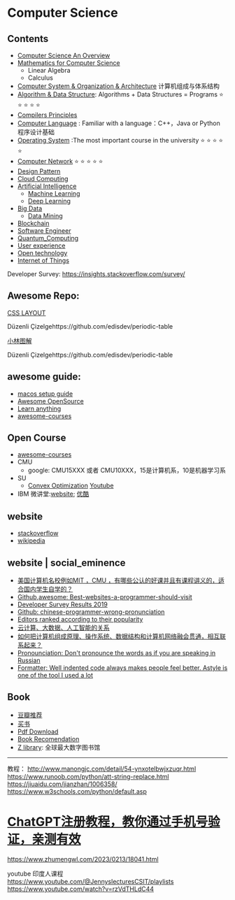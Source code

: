 # Computer Science

## Contents

* [Computer Science An Overview](Computer_Science_an_Overview/README.md)
* [Mathematics for Computer Science](0.Mathematics_Foundations/README.md)
  * Linear Algebra
  * Calculus
* [Computer System & Organization & Architecture](1.Computer_System/README.md) 计算机组成与体系结构
* [Algorithm &amp; Data Structure](3.Algorithm_DataStructure/README.md): Algorithms + Data Structures = Programs ⭐️ ⭐️ ⭐️ ⭐️ ⭐️
* [Compilers Principles](6.Compilers_Principles/README.md)
* [Computer Language](2.ProgrammingLanguage_Compilers/README.md) : Familiar with a language：C++，Java or Python 程序设计基础
* [Operating System](4.Operating_System/README.md) :The most important course in the university ⭐️ ⭐️ ⭐️ ⭐️ ⭐️
* [Computer Network](5.Computer_Network/README.md) ⭐️ ⭐️ ⭐️ ⭐️ ⭐️
* [Design Pattern](7.Software_Design_Architecture/7.3%20设计模式.md)
* [Cloud Computing](9.Cloud_Computing/README.md)
* [Artificial Intelligence](9.Artificial_Intelligence/README.md)
  * [Machine Learning](9.Artificial_Intelligence/Machine_Learning/README.md)
  * [Deep Learning](9.Artificial_Intelligence/深度学习算法/深度学习算法.md)
* [Big Data](9.Big_Data/README.md)
  * [Data Mining](9.Big_Data/Data_Mining/readme.md)
* [Blockchain](10.Blockchain/README.md)
* [Software Engineer](8.Software_Engineering/README.md)
* [Quantum_Computing](12.Quantum_Computing/README.md)
* [User experience](User_experience/README.md)
* [Open technology](Open_technology/README.md)
* [Internet of Things](11.Internet_of_Things/物联网.md)





Developer Survey: https://insights.stackoverflow.com/survey/
## Awesome Repo:

[CSS LAYOUT](https://csslayout.io/)

Düzenli Çizelgehttps://github.com/edisdev/periodic-table

[小林图解](https://xiaolincoding.com/)

Düzenli Çizelgehttps://github.com/edisdev/periodic-table

## awesome guide:

* [macos setup guide](https://sourabhbajaj.com/mac-setup/)
* [Awesome OpenSource](https://awesomeopensource.com/)
* [Learn anything](https://learn-anything.xyz/)
* [awesome-courses](https://github.com/prakhar1989/awesome-courses#algorithms)

## Open Course
* [awesome-courses](https://github.com/prakhar1989/awesome-courses#algorithms)
* CMU
  * google: CMU15XXX 或者 CMU10XXX，15是计算机系，10是机器学习系
* SU
  * [Convex Optimization](http://web.stanford.edu/class/ee364a/index.html) [Youtube](https://www.youtube.com/watch?v=McLq1hEq3UY&list=PL3940DD956CDF0622)
* IBM 微讲堂:[website](https://developer.ibm.com/cn/tv/2017/container-microservice/); [优酷](https://i.youku.com/i/UNTI2NTA2NTAw/playlists?spm=a2hzp.8253876.0.0&order=1&page=1)

## website

* [stackoverflow](https://stackoverflow.com/)
* [wikipedia]()

## website | social_eminence
* [美国计算机名校例如MIT ，CMU ，有哪些公认的好课并且有课程讲义的，适合国内学生自学的？](https://www.zhihu.com/question/57532048)
* [Github,awesome: Best-websites-a-programmer-should-visit](https://github.com/sdmg15/Best-websites-a-programmer-should-visit)
* [Developer Survey Results 2019](https://insights.stackoverflow.com/survey/2019)
* [Github: chinese-programmer-wrong-pronunciation](https://github.com/shimohq/chinese-programmer-wrong-pronunciation)
* [Editors ranked according to their popularity](https://www.slant.co/topics/12/~best-programming-text-editors)
* [云计算、大数据、人工智能的关系](https://zhuanlan.zhihu.com/p/62898738)
* [如何把计算机组成原理、操作系统、数据结构和计算机网络融会贯通，相互联系起来？](https://www.zhihu.com/question/22017267/answer/26468016)
* [Pronounciation: Don&#39;t pronounce the words as if you are speaking in Russian](https://github.com/shimohq/chinese-programmer-wrong-pronunciation)
* [Formatter: Well indented code always makes people feel better. Astyle is one of the tool I used a lot](http://astyle.sourceforge.net/astyle.html)


## Book

* [豆瓣推荐](https://book.douban.com/subject_search?search_text=%E8%AE%A1%E7%AE%97%E6%9C%BA&cat=1001)
* [买书](http://search.china-pub.com/s/?key1=%C9%EE%C8%EB%C0%ED%BD%E2%BC%C6%CB%E3%BB%FA%D3%A2%CE%C4&type=&pz=1)
* [Pdf Download](http://www.java1234.com/a/javabook/)
* [Book Recomendation](book.md)
* [Z library](http://zh.1lib.pl/): 全球最大数字图书馆

---


教程： http://www.manongjc.com/detail/54-ynxotelbwjxzuqr.html
https://www.runoob.com/python/att-string-replace.html
https://jiuaidu.com/jianzhan/1006358/
https://www.w3schools.com/python/default.asp

# [ChatGPT注册教程，教你通过手机号验证，亲测有效](https://www.zhumengwl.com/2023/0213/18041.html)
https://www.zhumengwl.com/2023/0213/18041.html



youtube 印度人课程
https://www.youtube.com/@JennyslecturesCSIT/playlists
https://www.youtube.com/watch?v=rzVdTHLdC44